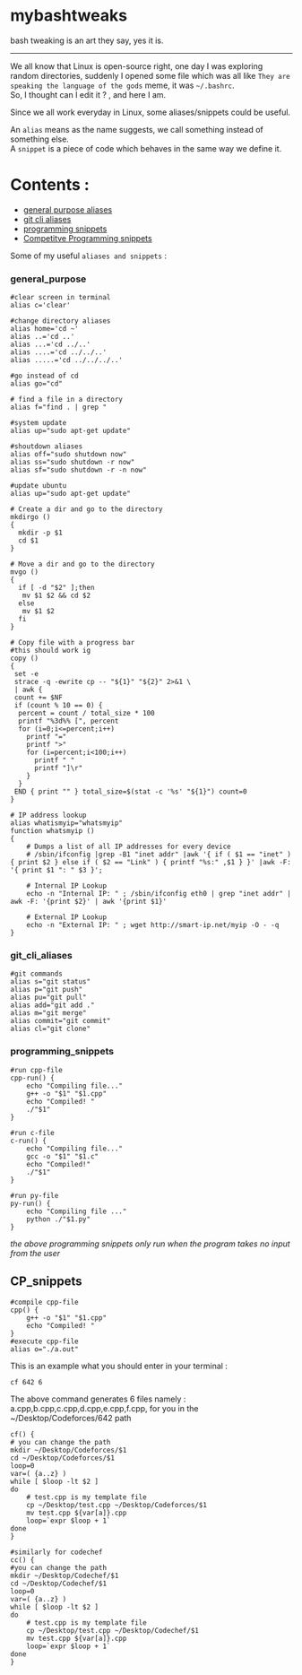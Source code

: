 # mybashtweaks

bash tweaking is an art they say, yes it is.

---

We all know that Linux is open-source right, one day I was exploring random directories, suddenly I opened some file which was all like `They are speaking the language of the gods` meme, it was `~/.bashrc`.  
So, I thought can I edit it ? , and here I am.

Since we all work everyday in Linux, some aliases/snippets could be useful.

An `alias` means as the name suggests, we call something instead of something else.  
A `snippet` is a piece of code which behaves in the same way we define it.

# Contents :

- [general purpose aliases](#general_purpose)
- [git cli aliases](#git_cli_aliases)
- [programming snippets](#programming_snippets)
- [Competitve Programming snippets](#CP_snippets)

Some of my useful `aliases and snippets` :

### general_purpose

```shell
#clear screen in terminal
alias c='clear'
```

```shell
#change directory aliases
alias home='cd ~'
alias ..='cd ..'
alias ...='cd ../..'
alias ....='cd ../../..'
alias .....='cd ../../../..'
```

```shell
#go instead of cd
alias go="cd"
```

```shell
# find a file in a directory
alias f="find . | grep "
```

```shell
#system update
alias up="sudo apt-get update"
```

```shell
#shoutdown aliases
alias off="sudo shutdown now"
alias ss="sudo shutdown -r now"
alias sf="sudo shutdown -r -n now"
```

```shell
#update ubuntu
alias up="sudo apt-get update"
```

```shell
# Create a dir and go to the directory
mkdirgo ()
{
  mkdir -p $1
  cd $1
}
```

```shell
# Move a dir and go to the directory
mvgo ()
{
  if [ -d "$2" ];then
   mv $1 $2 && cd $2
  else
   mv $1 $2
  fi
}
```

```shell
# Copy file with a progress bar
#this should work ig
copy ()
{
 set -e
 strace -q -ewrite cp -- "${1}" "${2}" 2>&1 \
 | awk {
 count += $NF
 if (count % 10 == 0) {
  percent = count / total_size * 100
  printf "%3d%% [", percent
  for (i=0;i<=percent;i++)
    printf "="
    printf ">"
    for (i=percent;i<100;i++)
      printf " "
      printf "]\r"
    }
  }
 END { print "" } total_size=$(stat -c '%s' "${1}") count=0
}
```

```shell
# IP address lookup
alias whatismyip="whatsmyip"
function whatsmyip ()
{
	# Dumps a list of all IP addresses for every device
	# /sbin/ifconfig |grep -B1 "inet addr" |awk '{ if ( $1 == "inet" ) { print $2 } else if ( $2 == "Link" ) { printf "%s:" ,$1 } }' |awk -F: '{ print $1 ": " $3 }';

	# Internal IP Lookup
	echo -n "Internal IP: " ; /sbin/ifconfig eth0 | grep "inet addr" | awk -F: '{print $2}' | awk '{print $1}'

	# External IP Lookup
	echo -n "External IP: " ; wget http://smart-ip.net/myip -O - -q
}
```

### git_cli_aliases

```shell
#git commands
alias s="git status"
alias p="git push"
alias pu="git pull"
alias add="git add ."
alias m="git merge"
alias commit="git commit"
alias cl="git clone"
```

### programming_snippets

```shell
#run cpp-file
cpp-run() {
    echo "Compiling file..."
    g++ -o "$1" "$1.cpp"
    echo "Compiled! "
    ./"$1"
}
```

```shell
#run c-file
c-run() {
    echo "Compiling file..."
    gcc -o "$1" "$1.c"
    echo "Compiled!"
    ./"$1"
}
```

```shell
#run py-file
py-run() {
    echo "Compiling file ..."
    python ./"$1.py"
}
```

_the above programming snippets only run when the program takes no input from the user_

## CP_snippets

```shell
#compile cpp-file
cpp() {
    g++ -o "$1" "$1.cpp"
    echo "Compiled! "
}
#execute cpp-file
alias o="./a.out"
```

This is an example what you should enter in your terminal :

```bash
cf 642 6
```

The above command generates 6 files namely : a.cpp,b.cpp,c.cpp,d.cpp,e.cpp,f.cpp,  for you in the ~/Desktop/Codeforces/642 path

```shell
cf() {
# you can change the path
mkdir ~/Desktop/Codeforces/$1
cd ~/Desktop/Codeforces/$1
loop=0 
var=( {a..z} )
while [ $loop -lt $2 ] 
do
	# test.cpp is my template file
	cp ~/Desktop/test.cpp ~/Desktop/Codeforces/$1 
	mv test.cpp ${var[a]}.cpp
	loop=`expr $loop + 1` 
done 
}
```

```shell
#similarly for codechef
cc() {
#you can change the path
mkdir ~/Desktop/Codechef/$1
cd ~/Desktop/Codechef/$1
loop=0 
var=( {a..z} )
while [ $loop -lt $2 ] 
do
	# test.cpp is my template file
	cp ~/Desktop/test.cpp ~/Desktop/Codechef/$1 
	mv test.cpp ${var[a]}.cpp
	loop=`expr $loop + 1` 
done 
}
```
